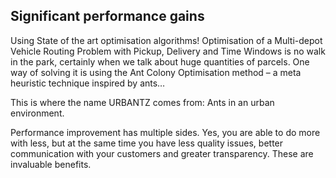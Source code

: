 ---
---

## Significant performance gains
Using State of the art optimisation algorithms! Optimisation of a Multi-depot Vehicle Routing Problem with Pickup, Delivery and Time Windows is no walk in the park, certainly when we talk about huge quantities of parcels. One way of solving it is using the Ant Colony Optimisation method – a meta heuristic technique inspired by ants… 

This is where the name URBANTZ comes from: Ants in an urban environment.

Performance improvement has multiple sides. Yes, you are able to do more with less, but at the same time you have less quality issues, better communication with your customers and greater transparency. These are invaluable benefits.